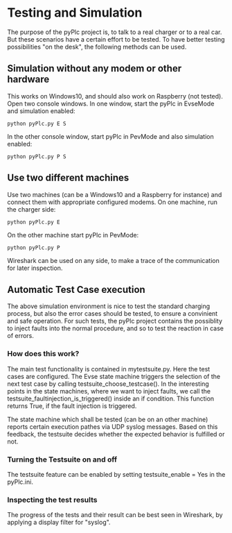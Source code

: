 # Testing and Simulation

The purpose of the pyPlc project is, to talk to a real charger or to a real car. But these scenarios
have a certain effort to be tested.
To have better testing possibilities "on the desk", the following methods can be used.

## Simulation without any modem or other hardware
This works on Windows10, and should also work on Raspberry (not tested).
Open two console windows. In one window, start the pyPlc in EvseMode and simulation enabled:
```
python pyPlc.py E S
```
In the other console window, start pyPlc in PevMode and also simulation enabled:
```
python pyPlc.py P S
```

## Use two different machines
Use two machines (can be a Windows10 and a Raspberry for instance) and connect them with appropriate configured modems.
On one machine, run the charger side:
```
python pyPlc.py E
```
On the other machine start pyPlc in PevMode:
```
python pyPlc.py P
```
Wireshark can be used on any side, to make a trace of the communication for later inspection.

## Automatic Test Case execution
The above simulation environment is nice to test the standard charging process, but also the error cases should be
tested, to ensure a convinient and safe operation. For such tests, the pyPlc project contains the possiblity to
inject faults into the normal procedure, and so to test the reaction in case of errors.

### How does this work?

The main test functionality is contained in mytestsuite.py. Here the test cases are configured.
The Evse state machine triggers the selection of the next test case by calling testsuite_choose_testcase().
In the interesting points in the state machines, where we want to inject faults, we call the testsuite_faultinjection_is_triggered() inside an if condition. This function returns True, if the fault injection is triggered.

The state machine which shall be tested (can be on an other machine) reports certain execution pathes via UDP syslog messages. Based on this feedback, the testsuite decides whether the expected behavior is fulfilled or not.

### Turning the Testsuite on and off

The testsuite feature can be enabled by setting testsuite_enable = Yes in the pyPlc.ini.

### Inspecting the test results

The progress of the tests and their result can be best seen in Wireshark, by applying a display filter for "syslog".

